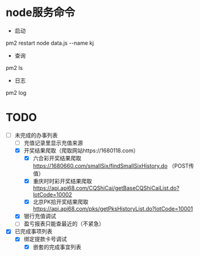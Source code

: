 
# node服务命令
- 启动

pm2 restart node data.js --name kj 
- 查询 

pm2 ls
- 日志

pm2 log

# TODO
* [ ] 未完成的办事列表
    * [ ] 充值记录里显示充值来源
    * [x] 开奖结果爬取（爬取网站https://1680118.com）
        * [x] 六合彩开奖结果爬取
            https://1680660.com/smallSix/findSmallSixHistory.do （POST传值）
        * [x] 重庆时时彩开奖结果爬取
            https://api.api68.com/CQShiCai/getBaseCQShiCaiList.do?lotCode=10002
        * [x] 北京PK拾开奖结果爬取
            https://api.api68.com/pks/getPksHistoryList.do?lotCode=10001
    * [x] 银行充值调试
    * [ ] 盈亏报表只能查最近的（不紧急）
* [x] 已完成事项列表
    * [x] 绑定提款卡号调试
        * [x] 嵌套的完成事宜列表

